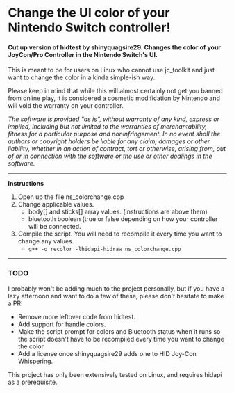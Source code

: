 # Change the UI color of your Nintendo Switch controller!
<h4>Cut up version of hidtest by shinyquagsire29. Changes the color of your JoyCon/Pro Controller in the Nintendo Switch's UI.</h4>

This is meant to be for users on Linux who cannot use jc_toolkit and just want to change the color in a kinda simple-ish way.

Please keep in mind that while this will almost certainly not get you banned from online play, it is considered a cosmetic modification by Nintendo and will void the warranty on your controller.

_The software is provided "as is", without warranty of any kind, express or
implied, including but not limited to the warranties of merchantability,
fitness for a particular purpose and noninfringement. In no event shall the
authors or copyright holders be liable for any claim, damages or other
liability, whether in an action of contract, tort or otherwise, arising from,
out of or in connection with the software or the use or other dealings in the
software._

---
__Instructions__
1. Open up the file ns_colorchange.cpp
2. Change applicable values.
	+ body[] and sticks[] array values. (instructions are above them)
	+ bluetooth boolean (true or false depending on how your controller will be connected.
3. Compile the script. You will need to recompile it every time you want to change any values.
	+ `g++ -o recolor -lhidapi-hidraw ns_colorchange.cpp`
---

### TODO
I probably won't be adding much to the project personally, but if you have a lazy afternoon and want to do a few of these, please don't hesitate to make a PR!
+ Remove more leftover code from hidtest.
+ Add support for handle colors.
+ Make the script prompt for colors and Bluetooth status when it runs so the script doesn't have to be recompiled every time you want to change the color.
+ Add a license once shinyquagsire29 adds one to HID Joy-Con Whispering.


This project has only been extensively tested on Linux, and requires hidapi as a prerequisite.
